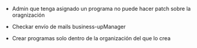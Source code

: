 - Admin que tenga asignado un programa no puede hacer patch sobre la oragnización
- Checkar envío de mails business-upManager

- Crear programas solo dentro de la organización del que lo crea